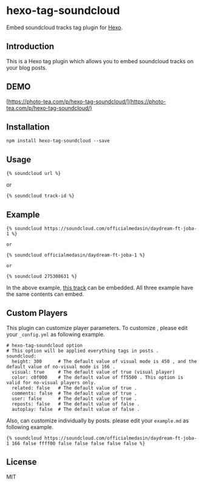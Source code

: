 # hexo-tag-soundcloud

Embed soundcloud tracks tag plugin for [Hexo](https://github.com/hexojs/hexo).

## Introduction

This is a Hexo tag plugin which allows you to embed soundcloud tracks on your blog posts.

## DEMO

[https://photo-tea.com/p/hexo-tag-soundcloud/](https://photo-tea.com/p/hexo-tag-soundcloud/)

## Installation

```
npm install hexo-tag-soundcloud --save
```

## Usage


```
{% soundcloud url %}
```

or

```
{% soundcloud track-id %}
```


## Example

```
{% soundcloud https://soundcloud.com/officialmedasin/daydream-ft-joba-1 %}

or

{% soundcloud officialmedasin/daydream-ft-joba-1 %}

or

{% soundcloud 275308631 %}
```

In the above example, [this track](https://soundcloud.com/officialmedasin/daydream-ft-joba-1) can be embedded. All three example have the same contents can embed.


## Custom Players

This plugin can customize player parameters. To customize , please edit your `_config.yml` as following example.

```
# hexo-tag-soundcloud option
# This option will be applied everything tags in posts .
soundcloud:
  height: 300      # The default value of visual mode is 450 , and the default value of no-visual mode is 166 .
  visual: true     # The default value of true (visual player)
  color: c0f000    # The default value of ff5500 . This option is valid for no-visual players only.
  related: false   # The default value of true .
  comments: false  # The default value of true .
  user: false      # The default value of true .
  reposts: false   # The default value of false .
  autoplay: false  # The default value of false .
```


Also, can customize  individually by posts. please edit your `example.md` as following example.

```
{% soundcloud https://soundcloud.com/officialmedasin/daydream-ft-joba-1 166 false ffff00 false false false false false %}
```

## License

MIT

[Hexo]: http://hexo.io/